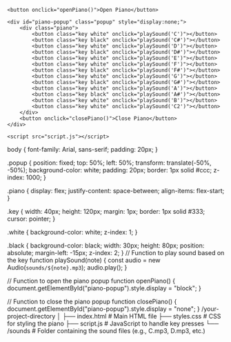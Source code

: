 <!DOCTYPE html>
<html lang="en">
<head>
    <meta charset="UTF-8">
    <meta name="viewport" content="width=device-width, initial-scale=1.0">
    <title>JavaScript Piano</title>
    <link rel="stylesheet" href="styles.css">
</head>
<body>

    <button onclick="openPiano()">Open Piano</button>

    <div id="piano-popup" class="popup" style="display:none;">
        <div class="piano">
            <button class="key white" onclick="playSound('C')"></button>
            <button class="key black" onclick="playSound('C#')"></button>
            <button class="key white" onclick="playSound('D')"></button>
            <button class="key black" onclick="playSound('D#')"></button>
            <button class="key white" onclick="playSound('E')"></button>
            <button class="key white" onclick="playSound('F')"></button>
            <button class="key black" onclick="playSound('F#')"></button>
            <button class="key white" onclick="playSound('G')"></button>
            <button class="key black" onclick="playSound('G#')"></button>
            <button class="key white" onclick="playSound('A')"></button>
            <button class="key black" onclick="playSound('A#')"></button>
            <button class="key white" onclick="playSound('B')"></button>
            <button class="key white" onclick="playSound('C2')"></button>
        </div>
        <button onclick="closePiano()">Close Piano</button>
    </div>

    <script src="script.js"></script>
</body>
</html>
body {
    font-family: Arial, sans-serif;
    padding: 20px;
}

.popup {
    position: fixed;
    top: 50%;
    left: 50%;
    transform: translate(-50%, -50%);
    background-color: white;
    padding: 20px;
    border: 1px solid #ccc;
    z-index: 1000;
}

.piano {
    display: flex;
    justify-content: space-between;
    align-items: flex-start;
}

.key {
    width: 40px;
    height: 120px;
    margin: 1px;
    border: 1px solid #333;
    cursor: pointer;
}

.white {
    background-color: white;
    z-index: 1;
}

.black {
    background-color: black;
    width: 30px;
    height: 80px;
    position: absolute;
    margin-left: -15px;
    z-index: 2;
}
// Function to play sound based on the key
function playSound(note) {
    const audio = new Audio(`sounds/${note}.mp3`);
    audio.play();
}

// Function to open the piano popup
function openPiano() {
    document.getElementById("piano-popup").style.display = "block";
}

// Function to close the piano popup
function closePiano() {
    document.getElementById("piano-popup").style.display = "none";
}
/your-project-directory
│
├── index.html      # Main HTML file
├── styles.css      # CSS for styling the piano
├── script.js       # JavaScript to handle key presses
└── /sounds         # Folder containing the sound files (e.g., C.mp3, D.mp3, etc.)


